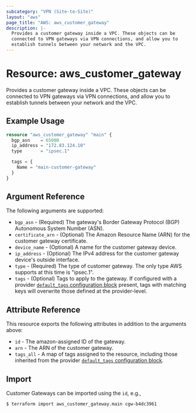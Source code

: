 ```yaml
---
subcategory: "VPN (Site-to-Site)"
layout: "aws"
page_title: "AWS: aws_customer_gateway"
description: |-
  Provides a customer gateway inside a VPC. These objects can be
  connected to VPN gateways via VPN connections, and allow you to
  establish tunnels between your network and the VPC.
---
```


# Resource: aws_customer_gateway

Provides a customer gateway inside a VPC. These objects can be connected to VPN gateways via VPN connections, and allow you to establish tunnels between your network and the VPC.

## Example Usage

```terraform
resource "aws_customer_gateway" "main" {
  bgp_asn    = 65000
  ip_address = "172.83.124.10"
  type       = "ipsec.1"

  tags = {
    Name = "main-customer-gateway"
  }
}
```

## Argument Reference

The following arguments are supported:

* `bgp_asn` - (Required) The gateway's Border Gateway Protocol (BGP) Autonomous System Number (ASN).
* `certificate_arn` - (Optional) The Amazon Resource Name (ARN) for the customer gateway certificate.
* `device_name` - (Optional) A name for the customer gateway device.
* `ip_address` - (Optional) The IPv4 address for the customer gateway device's outside interface.
* `type` - (Required) The type of customer gateway. The only type AWS
  supports at this time is "ipsec.1".
* `tags` - (Optional) Tags to apply to the gateway. If configured with a provider [`default_tags` configuration block](https://registry.terraform.io/providers/hashicorp/aws/latest/docs#default_tags-configuration-block) present, tags with matching keys will overwrite those defined at the provider-level.

## Attribute Reference

This resource exports the following attributes in addition to the arguments above:

* `id` - The amazon-assigned ID of the gateway.
* `arn` - The ARN of the customer gateway.
* `tags_all` - A map of tags assigned to the resource, including those inherited from the provider [`default_tags` configuration block](https://registry.terraform.io/providers/hashicorp/aws/latest/docs#default_tags-configuration-block).

## Import

Customer Gateways can be imported using the `id`, e.g.,

```
$ terraform import aws_customer_gateway.main cgw-b4dc3961
```
